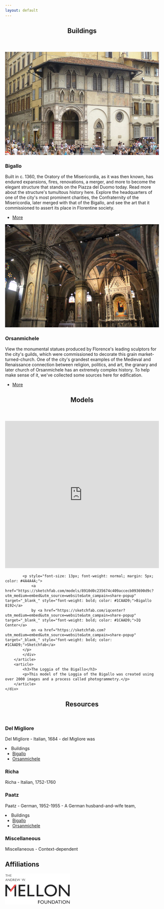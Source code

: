 ```yaml
---
layout: default
---
```


<!-- Section -->
<section>
	<header class="major">
		<h2>Buildings</h2>
	</header>
	<div class="posts">
		<article>
			<a href="{{ 'bigallo.html' | absolute_url }}" class="image"><img src="assets/images/bigallo_1.jpg" alt="" /></a>
			<h3>Bigallo</h3>
			<p>Built in c. 1360, the Oratory of the Misericordia, as it was then known, has endured expansions, fires, renovations, a merger, and more to become the elegant structure that stands on the Piazza del Duomo today. Read more about the structure's tumultous history here. Explore the headquarters of one of the city's most prominent charities, the Confraternity of the Misericordia, later merged with that of the Bigallo, and see the art that it commissioned to assert its place in Florentine society.</p>
			<ul class="actions">
				<li><a href="{{ 'bigallo.html' | absolute_url }}" class="button">More</a></li>
			</ul>
		</article>
		<article>
			<a href="{{ 'orsanmichele.html' | absolute_url }}" class="image"><img src="assets/images/orsanmichele_1.jpg" alt="" /></a>
			<h3>Orsanmichele</h3>
			<p>View the monumental statues produced by Florence's leading sculptors for the city's guilds, which were commissioned to decorate this grain market-turned-church. One of the city's grandest examples of the Medieval and Renaissance connection between religion, politics, and art, the granary and later church of Orsanmichele has an extremely complex history. To help make sense of it, we've collected some sources here for edification.</p>
			<ul class="actions">
				<li><a href="{{ 'orsanmichele.html' | absolute_url }}" class="button">More</a></li>
			</ul>
		</article>
	</div>
</section>

<section>
	<header class="major">
		<h2>Models</h2>
	</header>
	<div class="posts">
		<article>
			<div class="sketchfab-embed-wrapper">
			  <iframe width="100%" height="480" src="https://sketchfab.com/models/8910d0c235674c409accecb093690d9c/embed" frameborder="0" allowvr allowfullscreen mozallowfullscreen="true" webkitallowfullscreen="true" onmousewheel=""></iframe>

			<p style="font-size: 13px; font-weight: normal; margin: 5px; color: #4A4A4A;">
			    <a href="https://sketchfab.com/models/8910d0c235674c409accecb093690d9c?utm_medium=embed&utm_source=website&utm_campain=share-popup" target="_blank_" style="font-weight: bold; color: #1CAAD9;">Bigallo 8192</a>
			    by <a href="https://sketchfab.com/iqcenter?utm_medium=embed&utm_source=website&utm_campain=share-popup" target="_blank_" style="font-weight: bold; color: #1CAAD9;">IQ Center</a>
			    on <a href="https://sketchfab.com?utm_medium=embed&utm_source=website&utm_campain=share-popup" target="_blank_" style="font-weight: bold; color: #1CAAD9;">Sketchfab</a>
			</p>
			</div>
		</article>
		<article>
			<h3>The Loggia of the Bigallo</h3>
			<p>This model of the Loggia of the Bigallo was created using over 2000 images and a process called photogrammetry.</p>
		</article>
	</div>
</section>

<!-- Section -->
<section>
	<header class="major">
		<h2>Resources</h2>
	</header>
	<div class="features">
		<article>
			<span class="icon fa-newspaper-o"></span>
			<div class="content">
				<h3>Del Migliore</h3>
				<p>Del Migliore - Italian, 1684 - del Migliore was</p>
				<li>
					<span class="opener">Buildings</span>
					<ul>
						<li><a href="{{ 'bigallo_migliore.html' | absolute_url }}">Bigallo</a></li>
						<li><a href="{{ 'orsanmichele_migliore.html' | absolute_url }}">Orsanmichele</a></li>
					</ul>
				</li>
			</div>
		</article>
		<article>
			<span class="icon fa-newspaper-o"></span>
			<div class="content">
				<h3>Richa</h3>
				<p>Richa - Italian, 1752-1760</p>
			</div>
		</article>
		<article>
			<span class="icon fa-newspaper-o"></span>
			<div class="content">
				<h3>Paatz</h3>
				<p>Paatz - German, 1952-1955 - A German husband-and-wife team, </p>
				<li>
					<span class="opener">Buildings</span>
					<ul>
						<li><a href="{{ 'bigallo_paatz.html' | absolute_url }}">Bigallo</a></li>
						<li><a href="{{ 'orsanmichele_paatz.html' | absolute_url }}">Orsanmichele</a></li>
					</ul>
				</li>
			</div>
		</article>
		<article>
			<span class="icon fa-newspaper-o"></span>
			<div class="content">
				<h3>Miscellaneous</h3>
				<p>Miscellaneous - Context-dependent</p>
			</div>
		</article>
	</div>
</section>

<!-- Something here about Copyright and how we are not in violation of any copyright laws because the bulk of these materials have passed out of protection -->

<section>
	<div class="affiliation">
	<h2>Affiliations</h2>
	<a href="https://mellon.org/">
		<img src="assets/images/logo_mellon.png" alt="" height="100"></a>
	</div>
</section>
